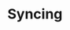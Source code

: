 <link rel="stylesheet" type="text/css" href="/assets/css/asciinema-player.css" />

# Syncing

<asciinema-player src="/assets/casts/stack.cast" autoplay="true" loop="true" size="big" preload="true" rows="25"></asciinema-player>

<script src="/assets/js/asciinema-player.js"></script>